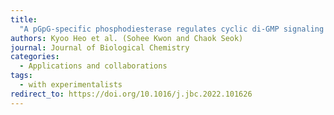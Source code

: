 ```yaml
---
title:
  "A pGpG-specific phosphodiesterase regulates cyclic di-GMP signaling in Vibrio cholerae"
authors: Kyoo Heo et al. (Sohee Kwon and Chaok Seok)
journal: Journal of Biological Chemistry
categories:
  - Applications and collaborations
tags:
  - with experimentalists
redirect_to: https://doi.org/10.1016/j.jbc.2022.101626
---
```

